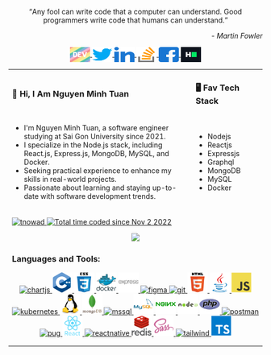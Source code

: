 <p align="center">
<q>Any fool can write code that a computer can understand. Good programmers write code that humans can understand.</q>
<p align="right"><i> - Martin Fowler</i></p>
</p>
<p align="center">
  <a href="https://dev.to/tnowad" target="_blank">
    <img align="center" src="icons/devto.svg" alt="tnowad" height="30" width="40" />
  </a>
  <a href="https://twitter.com/tnowad_t" target="_blank">
    <img align="center" src="icons/twitter.svg" alt="tnowad_t" height="30" width="40" />
  </a>
  <a href="https://linkedin.com/in/tnowad" target="_blank">
    <img align="center" src="icons/linked-in-alt.svg" alt="minh-tuan-nguyen-900855252" height="30" width="40" />
  </a>
  <a href="https://stackoverflow.com/users/20390656" target="_blank">
    <img align="center" src="icons/stack-overflow.svg" alt="20390656" height="30" width="40" />
  </a>
  <a href="https://fb.com/tnowad" target="_blank">
    <img align="center" src="icons/facebook.svg" alt="tnowad" height="30" width="40" />
  </a>
  <a href="https://www.hackerrank.com/tnowad" target="_blank">
    <img align="center" src="icons/hackerrank.svg" alt="tnowad" height="30" width="40" />
  </a>
</p>
<table width="100%">
  <tr>
    <td valign="center">
      <h3>👋 Hi, I Am Nguyen Minh Tuan</h3>
    </td>
    <td valign="center">
      <h3>🖥️ Fav Tech Stack</h3>
    </td>
  </tr>
  <tr>
  </tr>
  <tr>
    <td>
      <ul>
        <li>I'm Nguyen Minh Tuan, a software engineer studying at Sai Gon University since 2021.
        </li>
        <li>I specialize in the Node.js stack, including React.js, Express.js, MongoDB, MySQL, and Docker.
        </li>
        <li>Seeking practical experience to enhance my skills in real-world projects.
        </li>
        <li>Passionate about learning and staying up-to-date with software development trends.
        </li>
      </ul>
    </td>
    <td>
      <ul>
        <li>Nodejs
        </li>
        <li>Reactjs
        </li>
        <li>Expressjs
        </li>
        <li>Graphql
        </li>
        <li>MongoDB
        </li>
        <li>MySQL
        </li>
        <li>Docker
        </li>
      </ul>
    </td>
  </tr>
  <tr>
  </tr>
  <tr>
    <td valign="top" width="50%" colspan="2">
      <p align="left" dir="auto">
        <a target="_blank" rel="noopener noreferrer nofollow"
          href="https://camo.githubusercontent.com/4488000d5dce2b938e3bb78692e5ddc080e7bf7a5f32896bfe237c3f0ae53880/68747470733a2f2f6b6f6d617265762e636f6d2f67687076632f3f757365726e616d653d746e6f776164266c6162656c3d50726f66696c65253230766965777326636f6c6f723d306537356236267374796c653d666c6174">
          <img
             src="https://camo.githubusercontent.com/4488000d5dce2b938e3bb78692e5ddc080e7bf7a5f32896bfe237c3f0ae53880/68747470733a2f2f6b6f6d617265762e636f6d2f67687076632f3f757365726e616d653d746e6f776164266c6162656c3d50726f66696c65253230766965777326636f6c6f723d306537356236267374796c653d666c6174"
            alt="tnowad"
            data-canonical-src="https://komarev.com/ghpvc/?username=tnowad&amp;label=Profile%20views&amp;color=0e75b6&amp;style=flat"
            style="max-width: 100%;" />
        </a>
        <a href="https://wakatime.com/@a0d0f5f3-ad03-40ae-a3fd-1f8434c8039b">
          <img src="https://wakatime.com/badge/user/a0d0f5f3-ad03-40ae-a3fd-1f8434c8039b.svg"
            alt="Total time coded since Nov 2 2022" />
        </a>
      </p>
      <p align="center" dir="auto">
        <img src="https://github-profile-trophy.vercel.app/?username=tnowad&theme=onestar&row=2&column=4&no-frame=true" />
      </p>
      <h3 align="left">Languages and Tools: </h3>
      <p align="center">
        <a href="https://www.chartjs.org" target="_blank" rel="noreferrer">
          <img src="https://www.chartjs.org/media/logo-title.svg" alt="chartjs" width="40" height="40" />
        </a>
        <a href="https://www.w3schools.com/cpp/" target="_blank" rel="noreferrer">
          <img src="https://raw.githubusercontent.com/devicons/devicon/master/icons/cplusplus/cplusplus-original.svg"
            alt="cplusplus" width="40" height="40" />
        </a>
        <a href="https://www.w3schools.com/css/" target="_blank" rel="noreferrer">
          <img src="https://raw.githubusercontent.com/devicons/devicon/master/icons/css3/css3-original-wordmark.svg"
            alt="css3" width="40" height="40" />
        </a>
        <a href="https://www.docker.com/" target="_blank" rel="noreferrer">
          <img src="https://raw.githubusercontent.com/devicons/devicon/master/icons/docker/docker-original-wordmark.svg"
            alt="docker" width="40" height="40" />
        </a>
        <a href="https://expressjs.com" target="_blank" rel="noreferrer">
          <img
            src="https://raw.githubusercontent.com/devicons/devicon/master/icons/express/express-original-wordmark.svg"
            alt="express" width="40" height="40" />
        </a>
        <a href="https://www.figma.com/" target="_blank" rel="noreferrer">
          <img src="https://www.vectorlogo.zone/logos/figma/figma-icon.svg" alt="figma" width="40" height="40" />
        </a>
        <a href="https://git-scm.com/" target="_blank" rel="noreferrer">
          <img src="https://www.vectorlogo.zone/logos/git-scm/git-scm-icon.svg" alt="git" width="40" height="40" />
        </a>
        <a href="https://www.w3.org/html/" target="_blank" rel="noreferrer">
          <img src="https://raw.githubusercontent.com/devicons/devicon/master/icons/html5/html5-original-wordmark.svg"
            alt="html5" width="40" height="40" />
        </a>
        <a href="https://www.java.com" target="_blank" rel="noreferrer">
          <img src="https://raw.githubusercontent.com/devicons/devicon/master/icons/java/java-original.svg" alt="java"
            width="40" height="40" />
        </a>
        <a href="https://developer.mozilla.org/en-US/docs/Web/JavaScript" target="_blank" rel="noreferrer">
          <img src="https://raw.githubusercontent.com/devicons/devicon/master/icons/javascript/javascript-original.svg"
            alt="javascript" width="40" height="40" />
        </a>
        <a href="https://kubernetes.io" target="_blank" rel="noreferrer">
          <img src="https://www.vectorlogo.zone/logos/kubernetes/kubernetes-icon.svg" alt="kubernetes" width="40"
            height="40" />
        </a>
        <a href="https://www.linux.org/" target="_blank" rel="noreferrer">
          <img src="https://raw.githubusercontent.com/devicons/devicon/master/icons/linux/linux-original.svg"
            alt="linux" width="40" height="40" />
        </a>
        <a href="https://www.mongodb.com/" target="_blank" rel="noreferrer">
          <img
            src="https://raw.githubusercontent.com/devicons/devicon/master/icons/mongodb/mongodb-original-wordmark.svg"
            alt="mongodb" width="40" height="40" />
        </a>
        <a href="https://www.microsoft.com/en-us/sql-server" target="_blank" rel="noreferrer">
          <img src="https://www.svgrepo.com/show/303229/microsoft-sql-server-logo.svg" alt="mssql" width="40"
            height="40" />
        </a>
        <a href="https://www.mysql.com/" target="_blank" rel="noreferrer">
          <img src="https://raw.githubusercontent.com/devicons/devicon/master/icons/mysql/mysql-original-wordmark.svg"
            alt="mysql" width="40" height="40" />
        </a>
        <a href="https://www.nginx.com" target="_blank" rel="noreferrer">
          <img src="https://raw.githubusercontent.com/devicons/devicon/master/icons/nginx/nginx-original.svg"
            alt="nginx" width="40" height="40" />
        </a>
        <a href="https://nodejs.org" target="_blank" rel="noreferrer">
          <img src="https://raw.githubusercontent.com/devicons/devicon/master/icons/nodejs/nodejs-original-wordmark.svg"
            alt="nodejs" width="40" height="40" />
        </a>
        <a href="https://www.php.net" target="_blank" rel="noreferrer">
          <img src="https://raw.githubusercontent.com/devicons/devicon/master/icons/php/php-original.svg" alt="php"
            width="40" height="40" />
        </a>
        <a href="https://postman.com" target="_blank" rel="noreferrer">
          <img src="https://www.vectorlogo.zone/logos/getpostman/getpostman-icon.svg" alt="postman" width="40"
            height="40" />
        </a>
        <a href="https://pugjs.org" target="_blank" rel="noreferrer">
          <img src="https://cdn.worldvectorlogo.com/logos/pug.svg" alt="pug" width="40" height="40" />
        </a>
        <a href="https://reactjs.org/" target="_blank" rel="noreferrer">
          <img src="https://raw.githubusercontent.com/devicons/devicon/master/icons/react/react-original-wordmark.svg"
            alt="react" width="40" height="40" />
        </a>
        <a href="https://reactnative.dev/" target="_blank" rel="noreferrer">
          <img src="https://reactnative.dev/img/header_logo.svg" alt="reactnative" width="40" height="40" />
        </a>
        <a href="https://redis.io" target="_blank" rel="noreferrer">
          <img src="https://raw.githubusercontent.com/devicons/devicon/master/icons/redis/redis-original-wordmark.svg"
            alt="redis" width="40" height="40" />
        </a>
        <a href="https://sass-lang.com" target="_blank" rel="noreferrer">
          <img src="https://raw.githubusercontent.com/devicons/devicon/master/icons/sass/sass-original.svg" alt="sass"
            width="40" height="40" />
        </a>
        <a href="https://tailwindcss.com/" target="_blank" rel="noreferrer">
          <img src="https://www.vectorlogo.zone/logos/tailwindcss/tailwindcss-icon.svg" alt="tailwind" width="40"
            height="40" />
        </a>
        <a href="https://www.typescriptlang.org/" target="_blank" rel="noreferrer">
          <img src="https://raw.githubusercontent.com/devicons/devicon/master/icons/typescript/typescript-original.svg"
            alt="typescript" width="40" height="40" />
        </a>
      </p>
    </td>
  </tr>
</table>
